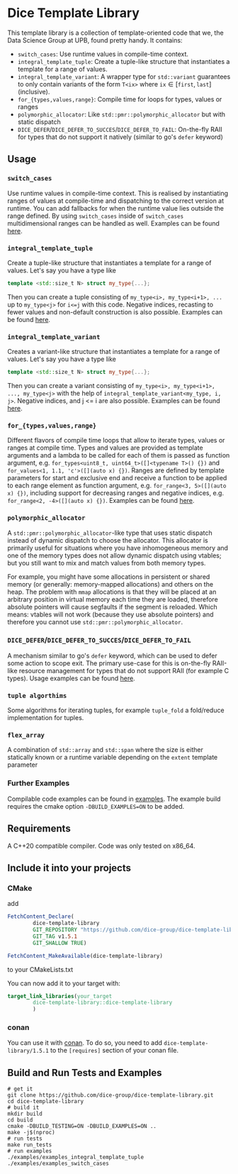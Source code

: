# Dice Template Library

This template library is a collection of template-oriented code that we, the Data Science Group at UPB, found pretty
handy.
It contains:

- `switch_cases`: Use runtime values in compile-time context.
- `integral_template_tuple`: Create a tuple-like structure that instantiates a template for a range of values.
- `integral_template_variant`: A wrapper type for `std::variant` guarantees to only contain variants of the form `T<ix>` where $\texttt{ix}\in [\texttt{first},\texttt{last}]$ (inclusive).
- `for_{types,values,range}`: Compile time for loops for types, values or ranges
- `polymorphic_allocator`: Like `std::pmr::polymorphic_allocator` but with static dispatch
- `DICE_DEFER`/`DICE_DEFER_TO_SUCCES`/`DICE_DEFER_TO_FAIL`: On-the-fly RAII for types that do not support it natively (similar to go's `defer` keyword)

## Usage

### `switch_cases`

Use runtime values in compile-time context. This is realised by instantiating ranges of values at compile-time and
dispatching to the correct version at runtime. You can add fallbacks for when the runtime value lies outside the range
defined. By using `switch_cases` inside of `switch_cases` multidimensional ranges can be handled as well. Examples can
be found [here](examples/examples_switch_cases.cpp).

### `integral_template_tuple`

Create a tuple-like structure that instantiates a template for a range of values. Let's say you have a type like

```cpp
template <std::size_t N> struct my_type{...};
```

Then you can create a tuple consisting of `my_type<i>, my_type<i+1>, ...` up to `my_type<j>` for `i<=j` with this code.
Negative indices, recasting to fewer values and non-default construction is also possible. Examples can be
found [here](examples/examples_integral_template_tuple.cpp).

### `integral_template_variant`

Creates a variant-like structure that instantiates a template for a range of values. Let's say you have a type like
```cpp
template <std::size_t N> struct my_type{...};
```

Then you can create a variant consisting of `my_type<i>, my_type<i+1>, ..., my_type<j>` with the help of `integral_template_variant<my_type, i, j>`.
Negative indices, and j <= i are also possible. Examples can be
found [here](examples/examples_integral_template_variant.cpp).

### `for_{types,values,range}`

Different flavors of compile time loops that allow to iterate types, values or ranges at compile time. Types and values are provided as template arguments and a lambda to be called for each of them is passed as function argument, e.g. `for_types<uint8_t, uint64_t>([]<typename T>() {})` and `for_values<1, 1.1, 'c'>([](auto x) {})`. Ranges are defined by template parameters for start and exclusive end and receive a function to be applied to each range element as function argument, e.g. `for_range<3, 5>([](auto x) {})`, including support for decreasing ranges and negative indices, e.g. `for_range<2, -4>([](auto x) {})`. Examples can
be found [here](examples/examples_for.cpp).

### `polymorphic_allocator`
A `std::pmr::polymorphic_allocator`-like type that uses static dispatch instead of dynamic dispatch to choose the allocator.
This allocator is primarily useful for situations where you have inhomogeneous memory and one of the memory
types does not allow dynamic dispatch using vtables; but you still want to mix and match values from both memory types.

For example, you might have some allocations in persistent or shared memory (or generally: memory-mapped allocations) and others on the heap.
The problem with `mmap` allocations is that they will be placed at an arbitrary position in virtual memory each time they are loaded,
therefore absolute pointers will cause segfaults if the segment is reloaded.
Which means: vtables will not work (because they use absolute pointers) and therefore you cannot use `std::pmr::polymorphic_allocator`.

### `DICE_DEFER`/`DICE_DEFER_TO_SUCCES`/`DICE_DEFER_TO_FAIL`
A mechanism similar to go's `defer` keyword, which can be used to defer some action to scope exit.
The primary use-case for this is on-the-fly RAII-like resource management for types that do not support RAII (for example C types).
Usage examples can be found [here](examples/examples_defer.cpp).


### `tuple algorthims`
Some algorithms for iterating tuples, for example `tuple_fold` a fold/reduce implementation for tuples.

### `flex_array`
A combination of `std::array` and `std::span` where the size is either statically known or a runtime variable
depending on the `extent` template parameter

### Further Examples

Compilable code examples can be found in [examples](./examples). The example build requires the cmake
option `-DBUILD_EXAMPLES=ON` to be added.

## Requirements

A C++20 compatible compiler. Code was only tested on x86_64.

## Include it into your projects

### CMake

add

```cmake
FetchContent_Declare(
        dice-template-library
        GIT_REPOSITORY "https://github.com/dice-group/dice-template-library.git"
        GIT_TAG v1.5.1
        GIT_SHALLOW TRUE)

FetchContent_MakeAvailable(dice-template-library)
```

to your CMakeLists.txt

You can now add it to your target with:

```cmake
target_link_libraries(your_target
        dice-template-library::dice-template-library
        )
```

### conan

You can use it with [conan](https://conan.io/).
To do so, you need to add `dice-template-library/1.5.1` to the `[requires]` section of your conan file.

## Build and Run Tests and Examples

```shell
# get it 
git clone https://github.com/dice-group/dice-template-library.git
cd dice-template-library
# build it
mkdir build
cd build
cmake -DBUILD_TESTING=ON -DBUILD_EXAMPLES=ON ..
make -j$(nproc)
# run tests
make run_tests
# run examples
./examples/examples_integral_template_tuple
./examples/examples_switch_cases
```


